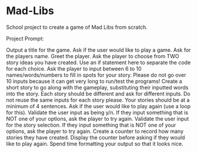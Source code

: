 # Mad-Libs
School project to create a game of Mad Libs from scratch.

Project Prompt:

Output a title for the game.
Ask if the user would like to play a game.
Ask for the players name. Greet the player.
Ask the player to choose from TWO story ideas you have created.  Use an if statement here to separate the code for each choice.
Ask the player to input between 6 to 10 names/words/numbers to fill in spots for your story. Please do not go over 10 inputs because it can get very long to run/test the programs! 
Create a short story to go along with the gameplay, substituting their inputted words into the story. Each story should be different and ask for different inputs. Do not reuse the same inputs for each story please. Your stories should be at a minimum of 4 sentences. 
Ask if the user would like to play again (use a loop for this). Validate the user input as being y/n. If they input something that is NOT one of your options, ask the player to try again. 
Validate the user input for the story selection. If they input something that is NOT one of your options, ask the player to try again. 
Create a counter to record how many stories they have created. Display the counter before asking if they would like to play again. 
Spend time formatting your output so that it looks nice. 
